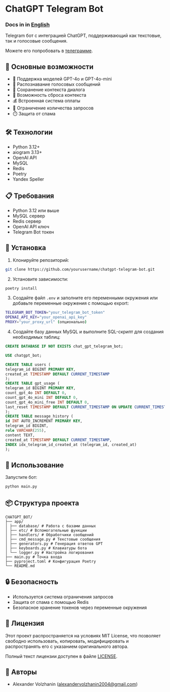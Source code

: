 # ChatGPT Telegram Bot

###  Docs in in [English](docs/README-eng.md)

Telegram бот с интеграцией ChatGPT, поддерживающий как текстовые, так и голосовые сообщения.

Можете его попробовать в [телеграмме](https://t.me/chatgp12e1t_bot).

## 🌟 Основные возможности

- 💬 Поддержка моделей GPT-4o и GPT-4o-mini
- 🎤 Распознавание голосовых сообщений
- 💾 Сохранение контекста диалога
- 🔄 Возможность сброса контекста
- 💰 Встроенная система оплаты
- 🎯 Ограничение количества запросов
- ⏱️ Защита от спама

## 🛠 Технологии

- Python 3.12+
- aiogram 3.13+
- OpenAI API
- MySQL
- Redis
- Poetry
- Yandex Speller

## 📋 Требования

- Python 3.12 или выше
- MySQL сервер
- Redis сервер
- OpenAI API ключ
- Telegram Bot токен

## 🚀 Установка

1. Клонируйте репозиторий:

```bash
git clone https://github.com/yourusername/chatgpt-telegram-bot.git
```

2. Установите зависимости:

```bash
poetry install
```

3. Создайте файл `.env` и заполните его переменными окружения или добавьте переменные окружения с помощью export:

```bash
TELEGRAM_BOT_TOKEN="your_telegram_bot_token"
OPENAI_API_KEY="your_openai_api_key"
PROXY="your_proxy_url" (опционально)
```

4. Создайте базу данных MySQL и выполните SQL-скрипт для создания необходимых таблиц:

```sql
CREATE DATABASE IF NOT EXISTS chat_gpt_telegram_bot;

USE chatgpt_bot;

CREATE TABLE users (
telegram_id BIGINT PRIMARY KEY,
created_at TIMESTAMP DEFAULT CURRENT_TIMESTAMP
);
CREATE TABLE gpt_usage (
telegram_id BIGINT PRIMARY KEY,
count_gpt_4o INT DEFAULT 0,
count_gpt_4o_mini INT DEFAULT 0,
count_gpt_4o_mini_free INT DEFAULT 0,
last_reset TIMESTAMP DEFAULT CURRENT_TIMESTAMP ON UPDATE CURRENT_TIMESTAMP
);
CREATE TABLE message_history (
id INT AUTO_INCREMENT PRIMARY KEY,
telegram_id BIGINT,
role VARCHAR(255),
content TEXT,
created_at TIMESTAMP DEFAULT CURRENT_TIMESTAMP,
INDEX idx_telegram_id_created_at (telegram_id, created_at)
);
```

## 🎯 Использование

Запустите бот:

```bash
python main.py
```

## 📦 Структура проекта

```plaintext
CHATGPT_BOT/
├── app/
│ ├── database/ # Работа с базами данных
│ ├── etc/ # Вспомогательные функции
│ ├── handlers/ # Обработчики сообщений
│ ├── cmd_message.py # Текстовые сообщения
│ ├── generators.py # Генерация ответов GPT
│ ├── keyboards.py # Клавиатуры бота
│ └── logger.py # Настройка логирования
├── main.py # Точка входа
├── pyproject.toml # Конфигурация Poetry
└── README.md
```

## 🔒 Безопасность

- Используется система ограничения запросов
- Защита от спама с помощью Redis
- Безопасное хранение токенов через переменные окружения

## 📄 Лицензия

Этот проект распространяется на условиях MIT License, что позволяет свободно использовать, копировать, модифицировать и распространять его с указанием оригинального автора.

Полный текст лицензии доступен в файле [LICENSE](LICENSE).

## 👥 Авторы

- Alexander Volzhanin (alexandervolzhanin2004@gmail.com)

